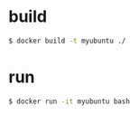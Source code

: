 # build

```bash
$ docker build -t myubuntu ./
```

# run

```bash
$ docker run -it myubuntu bash
```